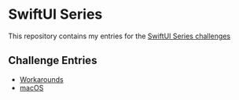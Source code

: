 # SwiftUI Series

This repository contains my entries for the [SwiftUI Series challenges](https://www.swiftuiseries.com)

## Challenge Entries
- [Workarounds](Workarounds)
- [macOS](macOS)